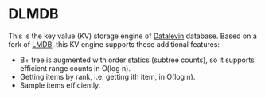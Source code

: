 # DLMDB

This is the key value (KV) storage engine of
[Datalevin](https://github.com/juji-io/datalevin) database. Based on a fork of
[LMDB](https://www.symas.com/mdb), this KV engine supports these additional
features:

* B+ tree is augmented with order statics (subtree counts), so it supports
  efficient range counts in O(log n).
* Getting items by rank, i.e. getting ith item, in O(log n).
* Sample items efficiently.
